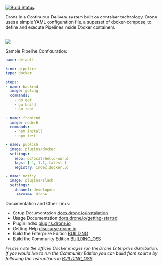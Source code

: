 [![Build Status](http://drone.vinai-systems.com/api/badges/thomph/drone/status.svg)](http://drone.vinai-systems.com/thomph/drone). 

Drone is a Continuous Delivery system built on container technology. Drone uses a simple YAML configuration file, a superset of docker-compose, to define and execute Pipelines inside Docker containers. 

<br/>

<img src="https://github.com/drone/brand/blob/master/screenshots/screenshot_build_success.png" style="max-width:100px;" />

Sample Pipeline Configuration:

```yaml
name: default

kind: pipeline
type: docker

steps:
- name: backend
  image: golang
  commands:
    - go get
    - go build
    - go test

- name: frontend
  image: node:6
  commands:
    - npm install
    - npm test

- name: publish
  image: plugins/docker
  settings:
    repo: octocat/hello-world
    tags: [ 1, 1.1, latest ]
    registry: index.docker.io

- name: notify
  image: plugins/slack
  settings:
    channel: developers
    username: drone
```

Documentation and Other Links:

* Setup Documentation [docs.drone.io/installation](http://docs.drone.io/installation/)
* Usage Documentation [docs.drone.io/getting-started](http://docs.drone.io/getting-started/)
* Plugin Index [plugins.drone.io](http://plugins.drone.io/)
* Getting Help [discourse.drone.io](https://discourse.drone.io)
* Build the Enterprise Edition [BUILDING](https://github.com/drone/drone/blob/master/BUILDING)
* Build the Community Edition [BUILDING_OSS](https://github.com/drone/drone/blob/master/BUILDING_OSS)

_Please note the official Docker images run the Drone Enterprise distribution. If you would like to run the Community Edition you can build from source by following the instructions in [BUILDING_OSS](https://github.com/drone/drone/blob/master/BUILDING_OSS)._
